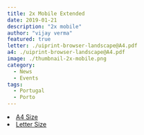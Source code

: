 ```yaml
---
title: 2x Mobile Extended
date: 2019-01-21
description: "2x mobile"
author: "vijay verma"
featured: true
letter: ./uiprint-browser-landscape@A4.pdf
a4: ./uiprint-browser-landscape@A4.pdf
image: ./thumbnail-2x-mobile.png
category:
  - News
  - Events
tags:
  - Portugal
  - Porto
---
```

<li><a href="./uiprint-iphone-2up-extended@A4.pdf">A4 Size</a></li>
<li><a href="./uiprint-iphone-2up-extended@Letter.pdf">Letter Size</a></li>
